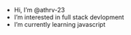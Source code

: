 -  Hi, I’m @athrv-23
-  I’m interested in full stack devlopment
-  I’m currently learning javascript



<!---
athrv-23/athrv-23 is a ✨ special ✨ repository because its `README.md` (this file) appears on your GitHub profile.
You can click the Preview link to take a look at your changes.
--->
